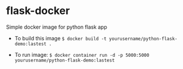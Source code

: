 # flask-docker

Simple docker image for python flask app

- To build this image
`$ docker build -t yourusername/python-flask-demo:lastest .`

- To run image:
`$ docker container run -d -p 5000:5000 yourusername/python-flask-demo:lastest`